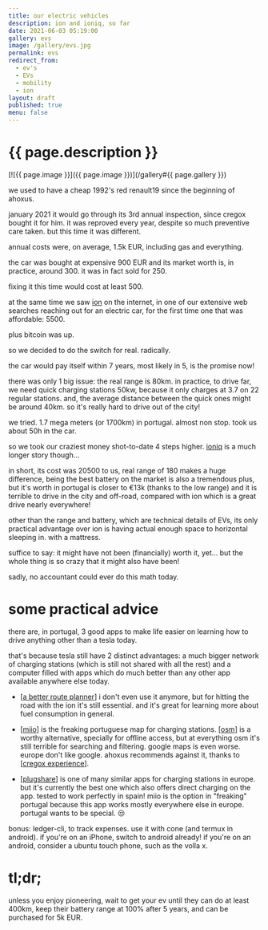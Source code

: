 ```yaml
---
title: our electric vehicles
description: ion and ioniq, so far
date: 2021-06-03 05:19:00
gallery: evs
image: /gallery/evs.jpg
permalink: evs
redirect_from:
  - ev's
  - EVs
  - mobility
  - ion
layout: draft
published: true
menu: false
---
```


# {{ page.description }}

[![{{ page.image }}]({{ page.image }})](/gallery#{{ page.gallery }})

we used to have a cheap 1992's red renault19 since the beginning of ahoxus.

january 2021 it would go through its 3rd annual inspection, since cregox bought it for him. it was reproved every year, despite so much preventive care taken. but this time it was different.

annual costs were, on average, 1.5k EUR, including gas and everything.

the car was bought at expensive 900 EUR and its market worth is, in practice, around 300. it was in fact sold for 250.

fixing it this time would cost at least 500.

at the same time we saw [ion](/ion) on the internet, in one of our extensive web searches reaching out for an electric car, for the first time one that was affordable: 5500.

plus bitcoin was up.

so we decided to do the switch for real. radically.

the car would pay itself within 7 years, most likely in 5, is the promise now!

there was only 1 big issue: the real range is 80km. in practice, to drive far, we need quick charging stations 50kw, because it only charges at 3.7 on 22 regular stations. and, the average distance between the quick ones might be around 40km. so it's really hard to drive out of the city!

we tried. 1.7 mega meters (or 1700km) in portugal. almost non stop. took us about 50h in the car.

so we took our craziest money shot-to-date 4 steps higher. [ioniq](/ioniq) is a much longer story though...

in short, its cost was 20500 to us, real range of 180 makes a huge difference, being the best battery on the market is also a tremendous plus, but it's worth in portugal is closer to €13k (thanks to the low range) and it is terrible to drive in the city and off-road, compared with ion which is a great drive nearly everywhere!

other than the range and battery, which are technical details of EVs, its only practical advantage over ion is having actual enough space to horizontal sleeping in. with a mattress.

suffice to say: it might have not been (financially) worth it, yet... but the whole thing is so crazy that it might also have been!

sadly, no accountant could ever do this math today.

# some practical advice

there are, in portugal, 3 good apps to make life easier on learning how to drive anything other than a tesla today.

that's because tesla still have 2 distinct advantages: a much bigger network of charging stations (which is still not shared with all the rest) and a computer filled with apps which do much better than any other app available anywhere else today.

- [[a better route planner](http://abetterrouteplanner.com/)] i don't even use it anymore, but for hitting the road with the ion it's still essential. and it's great for learning more about fuel consumption in general.

- [[miio](http://www.miio.pt/)] is the freaking portuguese map for charging stations. [[osm](http://www.openstreetmap.org/)] is a worthy alternative, specially for offline access, but at everything osm it's still terrible for searching and filtering. google maps is even worse. europe don't like google. ahoxus recommends against it, thanks to [[cregox experience](//cregox.net/google)].

- [[plugshare](http://www.plugshare.com/)] is one of many similar apps for charging stations in europe. but it's currently the best one which also offers direct charging on the app. tested to work perfectly in spain! miio is the option in "freaking" portugal because this app works mostly everywhere else in europe. portugal wants to be special. 😒

bonus: ledger-cli, to track expenses. use it with cone (and termux in android). if you're on an iPhone, switch to android already! if you're on an android, consider a ubuntu touch phone, such as the volla x.

# tl;dr;

unless you enjoy pioneering, wait to get your ev until they can do at least 400km, keep their battery range at 100% after 5 years, and can be purchased for 5k EUR.
